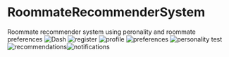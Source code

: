 # RoommateRecommenderSystem
Roommate recommender system using peronality and roommate preferences
![Dash](https://github.com/JohnMugambi/RoommateRecommenderSystem/assets/50951858/b8f44410-b9ae-45b1-aab9-3fa0b5b3d174)
![register](https://github.com/JohnMugambi/RoommateRecommenderSystem/assets/50951858/add8f79a-2e73-4379-9de8-a77aa427eecd)
![profile](https://github.com/JohnMugambi/RoommateRecommenderSystem/assets/50951858/c81b0aaf-2187-441d-ac26-df730e5cdeab)
![preferences](https://github.com/JohnMugambi/RoommateRecommenderSystem/assets/50951858/cb71b785-9691-4cea-b472-8e95c748f4de)
![personality test](https://github.com/JohnMugambi/RoommateRecommenderSystem/assets/50951858/1368ad64-12b0-4a81-8135-7be32cb56c79)
![recommendations](https://github.com/JohnMugambi/RoommateRecommenderSystem/assets/50951858/3fe02b32-0316-46fd-9dbd-274578d5b15c)![notifications](https://github.com/JohnMugambi/RoommateRecommenderSystem/assets/50951858/b0032c29-3d07-4523-9eea-f284ad962d63)

